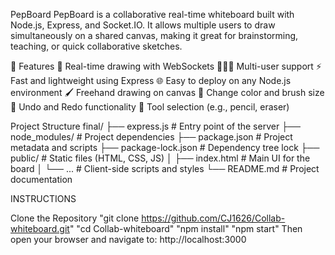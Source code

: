  PepBoard
PepBoard is a collaborative real-time whiteboard built with Node.js, Express, and Socket.IO. It allows multiple users to draw simultaneously on a shared canvas, making it great for brainstorming, teaching, or quick collaborative sketches.

🚀 Features
🎨 Real-time drawing with WebSockets
🧑‍🤝‍🧑 Multi-user support
⚡ Fast and lightweight using Express
🌐 Easy to deploy on any Node.js environment
🖌️ Freehand drawing on canvas
🎨 Change color and brush size
🔄 Undo and Redo functionality
📐 Tool selection (e.g., pencil, eraser)

Project Structure
final/
├── express.js              # Entry point of the server
├── node_modules/          # Project dependencies
├── package.json           # Project metadata and scripts
├── package-lock.json      # Dependency tree lock
├── public/                # Static files (HTML, CSS, JS)
│   ├── index.html         # Main UI for the board
│   └── ...                # Client-side scripts and styles
└── README.md              # Project documentation

INSTRUCTIONS

Clone the Repository
"git clone https://github.com/CJ1626/Collab-whiteboard.git"
"cd Collab-whiteboard"
"npm install"
"npm start"
Then open your browser and navigate to:
http://localhost:3000
